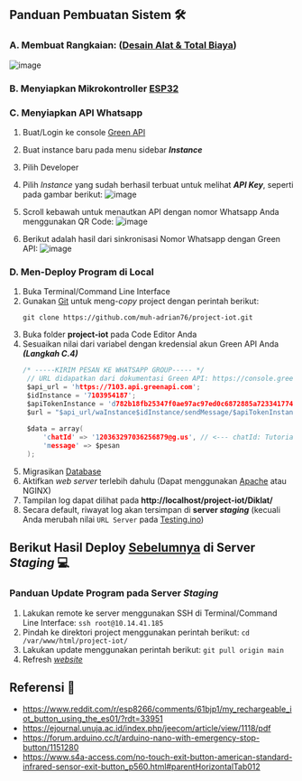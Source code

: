 ## Panduan Pembuatan Sistem 🛠
### A. Membuat Rangkaian: (<a href="https://whimsical.com/iot-diklat-9wLshGKKeMcKN6F59n3QEG">Desain Alat & Total Biaya</a>)
![image](https://github.com/user-attachments/assets/e6681b9b-e366-4427-ba35-1c7926bb32de)

### B. Menyiapkan Mikrokontroller <a href="https://github.com/muh-adrian76/project-iot/tree/main/Diklat/ESP32">ESP32</a>

### C. Menyiapkan API Whatsapp
1. Buat/Login ke console <a href="https://console.green-api.com/auth">Green API</a>
2. Buat instance baru pada menu sidebar ***Instance***
3. Pilih Developer
4. Pilih *Instance* yang sudah berhasil terbuat untuk melihat ***API Key***, seperti pada gambar berikut:
   ![image](https://github.com/user-attachments/assets/9ed5621c-df3d-4d96-ba3e-e4b7b72f6ee4)

5. Scroll kebawah untuk menautkan API dengan nomor Whatsapp Anda menggunakan QR Code:
   ![image](https://github.com/user-attachments/assets/6cb6e307-213c-46c6-ad88-0700c22b7d2b)

6. Berikut adalah hasil dari sinkronisasi Nomor Whatsapp dengan Green API:
   ![image](https://github.com/user-attachments/assets/545e46dd-8390-4b78-b153-1d40a25becfe)


### D. Men-Deploy Program di Local
1. Buka Terminal/Command Line Interface
2. Gunakan <a href="https://git-scm.com/book/id/v2/Memulai-Memasang-Git">Git</a> untuk meng-*copy* project dengan perintah berikut:
   ```
   git clone https://github.com/muh-adrian76/project-iot.git
   ```
3. Buka folder **project-iot** pada Code Editor Anda
4. Sesuaikan nilai dari variabel dengan kredensial akun Green API Anda ***(Langkah C.4)***
   ```c
   /* -----KIRIM PESAN KE WHATSAPP GROUP----- */
    // URL didapatkan dari dokumentasi Green API: https://console.green-api.com/app/api/sendMessage
    $api_url = 'https://7103.api.greenapi.com';
    $idInstance = '7103954187';
    $apiTokenInstance = 'd782b18fb25347f0ae97ac97ed0c6872885a72334177416aac';
    $url = "$api_url/waInstance$idInstance/sendMessage/$apiTokenInstance";
    
    $data = array(
        'chatId' => '120363297036256879@g.us', // <--- chatId: Tutorial dapat dilihat di folder 'Extract chatId Whatsapp'
        'message' => $pesan
    );
   ```
5. Migrasikan <a href="https://github.com/muh-adrian76/project-iot/tree/main/Diklat/Database">Database</a>
6. Aktifkan *web server* terlebih dahulu (Dapat menggunakan <a href="https://www.niagahoster.co.id/blog/membuat-website-localhost-xampp/">Apache</a> atau NGINX)
7. Tampilan log dapat dilihat pada **http://localhost/project-iot/Diklat/**
8. Secara default, riwayat log akan tersimpan di **server *staging*** (kecuali Anda merubah nilai ```URL Server``` pada <a href="https://github.com/muh-adrian76/project-iot/blob/main/Diklat/ESP32/Testing/Testing.ino">Testing.ino</a>)

## Berikut Hasil Deploy <a href="http://10.14.41.185:8076">Sebelumnya</a> di Server *Staging* 💻
### Panduan Update Program pada Server *Staging*
1. Lakukan remote ke server menggunakan SSH di Terminal/Command Line Interface: ``ssh root@10.14.41.185``
2. Pindah ke direktori project menggunakan perintah berikut: ``cd /var/www/html/project-iot/``
3. Lakukan update menggunakan perintah berikut: ``git pull origin main``
4. Refresh <a href="http://10.14.41.185:8076">*website*</a>

## Referensi 📄
- https://www.reddit.com/r/esp8266/comments/61bjp1/my_rechargeable_iot_button_using_the_es01/?rdt=33951
- https://ejournal.unuja.ac.id/index.php/jeecom/article/view/1118/pdf
- https://forum.arduino.cc/t/arduino-nano-with-emergency-stop-button/1151280
- https://www.s4a-access.com/no-touch-exit-button-american-standard-infrared-sensor-exit-button_p560.html#parentHorizontalTab012
